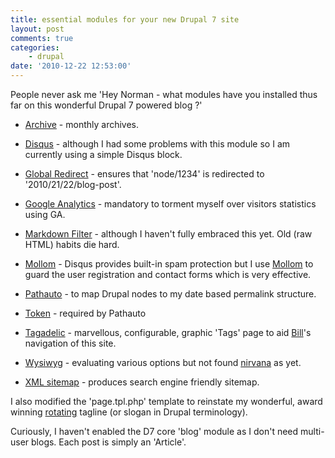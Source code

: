 ```yaml
---
title: essential modules for your new Drupal 7 site
layout: post
comments: true
categories:
    - drupal
date: '2010-12-22 12:53:00'
---
```

People never ask me 'Hey Norman - what modules have you installed thus
far on this wonderful Drupal 7 powered blog ?'

- [Archive](http://drupal.org/project/archive) - monthly archives.

- [Disqus](http://drupal.org/project/disqus) - although I had some
    problems with this module so I am currently using a simple Disqus
    block.

- [Global Redirect](http://drupal.org/project/globalredirect) -
    ensures that 'node/1234' is redirected to '2010/21/22/blog-post'.

- [Google Analytics](http://drupal.org/project/google_analytics) -
    mandatory to torment myself over visitors statistics using GA.

- [Markdown Filter](http://drupal.org/project/markdown) - although I
    haven't fully embraced this yet. Old (raw HTML) habits die hard.

- [Mollom](http://drupal.org/project/mollom) - Disqus provides
    built-in spam protection but I use [Mollom](http://mollom.com) to
    guard the user registration and contact forms which is very
    effective.

- [Pathauto](http://drupal.org/project/pathauto) - to map Drupal nodes
    to my date based permalink structure.

- [Token](http://drupal.org/project/token) - required by Pathauto

- [Tagadelic](http://drupal.org/project/tagadelic) - marvellous,
    configurable, graphic 'Tags' page to aid
    [Bill](http://www.nbrightside.com/blog/2010/12/18/crm-bloggers/)'s
    navigation of this site.

- [Wysiwyg](http://drupal.org/project/wysiwyg) - evaluating various
    options but not found
    [nirvana](http://www.nbrightside.com/blog/2010/12/22/marketing-plan-drupal-7-launch/)
    as yet.

- [XML sitemap](http://drupal.org/project/xmlsitemap) - produces
search engine friendly sitemap.

I also modified the 'page.tpl.php' template to reinstate my wonderful,
award winning
[rotating](http://www.nbrightside.com/blog/2007/01/29/how-to-rotate-taglines-on-your-wordpress-blog/)
tagline (or slogan in Drupal terminology).

Curiously, I haven't enabled the D7 core 'blog' module as I don't need
multi-user blogs. Each post is simply an 'Article'.
